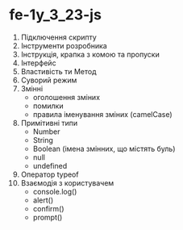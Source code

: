 # fe-1y_3_23-js

1. Підключення скрипту
2. Інструменти розробника
3. Інструкція, крапка з комою та пропуски
4. Інтерфейс
5. Властивість ти Метод
6. Суворий режим
7. Змінні
   - оголошення зміних
   - помилки
   - правила іменування зміних (camelCase)
8. Примітивні типи
   - Number
   - String
   - Boolean (імена змінних, що містять буль)
   - null
   - undefined
9. Оператор typeof
10. Взаємодія з користувачем
    - console.log()
    - alert()
    - confirm()
    - prompt()
